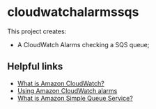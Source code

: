 # cloudwatchalarmssqs

This project creates:
- A CloudWatch Alarms checking a SQS queue;

## Helpful links

- [What is Amazon CloudWatch?][1]
- [Using Amazon CloudWatch alarms][2]
- [What is Amazon Simple Queue Service?][3]

[1]: https://docs.aws.amazon.com/AmazonCloudWatch/latest/monitoring/WhatIsCloudWatch.html
[2]: https://docs.aws.amazon.com/AmazonCloudWatch/latest/monitoring/AlarmThatSendsEmail.html
[3]: https://docs.aws.amazon.com/AWSSimpleQueueService/latest/SQSDeveloperGuide/welcome.html